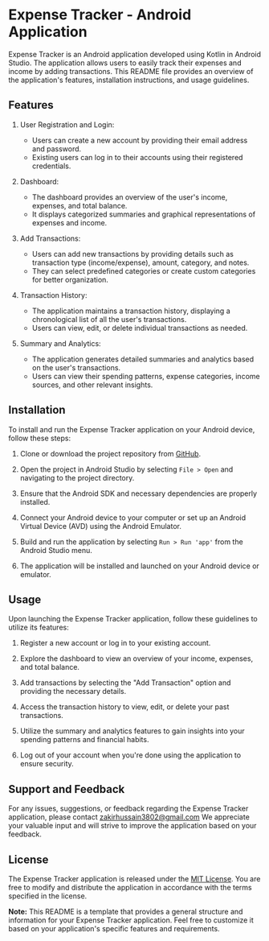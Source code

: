 

# Expense Tracker - Android Application

Expense Tracker is an Android application developed using Kotlin in Android Studio. The application allows users to easily track their expenses and income by adding transactions. This README file provides an overview of the application's features, installation instructions, and usage guidelines.

## Features

1. User Registration and Login:
   - Users can create a new account by providing their email address and password.
   - Existing users can log in to their accounts using their registered credentials.

2. Dashboard:
   - The dashboard provides an overview of the user's income, expenses, and total balance.
   - It displays categorized summaries and graphical representations of expenses and income.

3. Add Transactions:
   - Users can add new transactions by providing details such as transaction type (income/expense), amount, category, and notes.
   - They can select predefined categories or create custom categories for better organization.

4. Transaction History:
   - The application maintains a transaction history, displaying a chronological list of all the user's transactions.
   - Users can view, edit, or delete individual transactions as needed.

5. Summary and Analytics:
   - The application generates detailed summaries and analytics based on the user's transactions.
   - Users can view their spending patterns, expense categories, income sources, and other relevant insights.

## Installation

To install and run the Expense Tracker application on your Android device, follow these steps:

1. Clone or download the project repository from [GitHub](https://github.com/your/repository/url).

2. Open the project in Android Studio by selecting `File > Open` and navigating to the project directory.

3. Ensure that the Android SDK and necessary dependencies are properly installed.

4. Connect your Android device to your computer or set up an Android Virtual Device (AVD) using the Android Emulator.

5. Build and run the application by selecting `Run > Run 'app'` from the Android Studio menu.

6. The application will be installed and launched on your Android device or emulator.

## Usage

Upon launching the Expense Tracker application, follow these guidelines to utilize its features:

1. Register a new account or log in to your existing account.

2. Explore the dashboard to view an overview of your income, expenses, and total balance.

3. Add transactions by selecting the "Add Transaction" option and providing the necessary details.

4. Access the transaction history to view, edit, or delete your past transactions.

5. Utilize the summary and analytics features to gain insights into your spending patterns and financial habits.

6. Log out of your account when you're done using the application to ensure security.

## Support and Feedback

For any issues, suggestions, or feedback regarding the Expense Tracker application, please contact zakirhussain3802@gmail.com We appreciate your valuable input and will strive to improve the application based on your feedback.

## License

The Expense Tracker application is released under the [MIT License](https://opensource.org/licenses/MIT). You are free to modify and distribute the application in accordance with the terms specified in the license.

**Note:** This README is a template that provides a general structure and information for your Expense Tracker application. Feel free to customize it based on your application's specific features and requirements.
